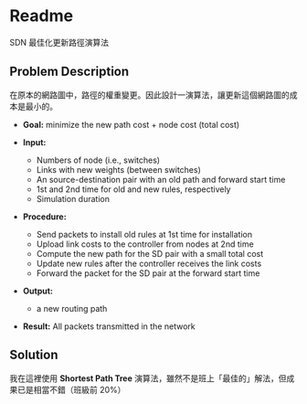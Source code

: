 # Readme

SDN 最佳化更新路徑演算法

## Problem Description

在原本的網路圖中，路徑的權重變更。因此設計一演算法，讓更新這個網路圖的成本是最小的。

* **Goal:** minimize the new path cost + node cost (total cost)

* **Input:**

  * Numbers of node (i.e., switches)
  * Links with new weights (between switches)
  * An source-destination pair with an old path and forward start time
  * 1st and 2nd time for old and new rules, respectively
  * Simulation duration

* **Procedure:**

  * Send packets to install old rules at 1st time for installation
  * Upload link costs to the controller from nodes at 2nd time
  * Compute the new path for the SD pair with a small total cost
  * Update new rules after the controller receives the link costs
  * Forward the packet for the SD pair at the forward start time

* **Output:**

  * a new routing path

* **Result:** All packets transmitted in the network 
  
  

## Solution

我在這裡使用 **Shortest Path Tree** 演算法，雖然不是班上「最佳的」解法，但成果已是相當不錯（班級前 20%）
